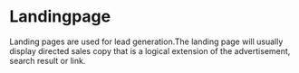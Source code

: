 # Landingpage
Landing pages are used for lead generation.The landing page will usually display directed sales copy that is a logical extension of the advertisement, search result or link.
